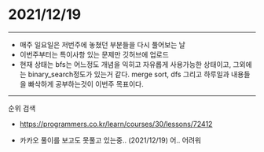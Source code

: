 # 2021/12/19

------------------

* 매주 일요일은 저번주에 놓쳤던 부분들을 다시 풀어보는 날
* 이번주부터는 특이사항 있는 문제만 깃허브에 업로드
* 현재 상태는 bfs는 어느정도 개념을 익히고 자유롭게 사용가능한 상태이고, 그외에는 binary_search정도가 있는거 같다. merge sort, dfs 그리고 하루일과 내용들을 빠삭하게 공부하는것이 이번주 목표이다.



---------------------

순위 검색

* https://programmers.co.kr/learn/courses/30/lessons/72412

* 카카오 풀이를 보고도 못풀고 있는중.. (2021/12/19) 어.. 어려워
